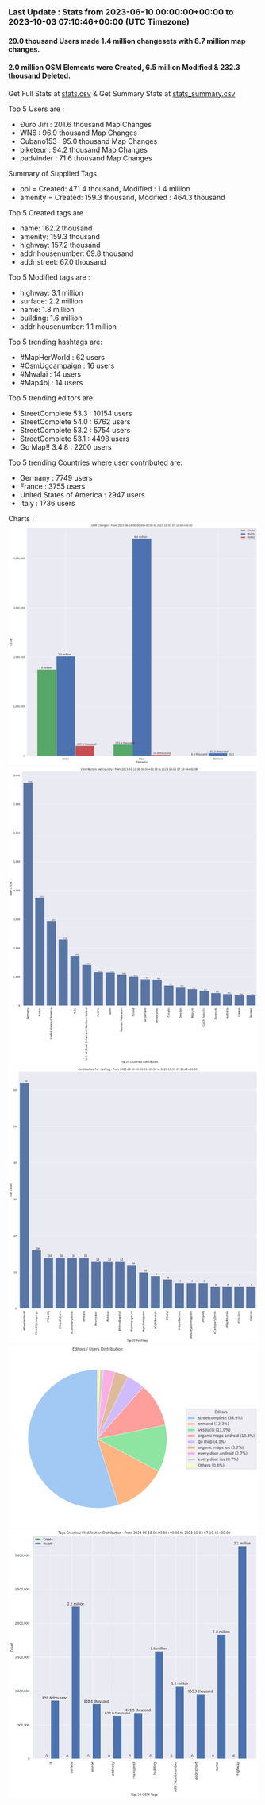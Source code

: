 ### Last Update : Stats from 2023-06-10 00:00:00+00:00 to 2023-10-03 07:10:46+00:00 (UTC Timezone)

#### 29.0 thousand Users made 1.4 million changesets with 8.7 million map changes.
#### 2.0 million OSM Elements were Created, 6.5 million Modified & 232.3 thousand Deleted.
Get Full Stats at [stats.csv](/stats/fieldmappers/Daily/stats.csv)
 & Get Summary Stats at [stats_summary.csv](/stats/fieldmappers/Daily/stats_summary.csv)

Top 5 Users are : 
- Đuro Jiří : 201.6 thousand Map Changes
- WN6 : 96.9 thousand Map Changes
- Cubano153 : 95.0 thousand Map Changes
- biketeur : 94.2 thousand Map Changes
- padvinder : 71.6 thousand Map Changes

Summary of Supplied Tags
- poi = Created: 471.4 thousand, Modified : 1.4 million
- amenity = Created: 159.3 thousand, Modified : 464.3 thousand


Top 5 Created tags are :
- name: 162.2 thousand
- amenity: 159.3 thousand
- highway: 157.2 thousand
- addr:housenumber: 69.8 thousand
- addr:street: 67.0 thousand


Top 5 Modified tags are :
- highway: 3.1 million
- surface: 2.2 million
- name: 1.8 million
- building: 1.6 million
- addr:housenumber: 1.1 million


Top 5 trending hashtags are:
- #MapHerWorld : 62 users
- #OsmUgcampaign : 16 users
- #Mwalai : 14 users
- #Map4bj : 14 users


Top 5 trending editors are:
- StreetComplete 53.3 : 10154 users
- StreetComplete 54.0 : 6762 users
- StreetComplete 53.2 : 5754 users
- StreetComplete 53.1 : 4498 users
- Go Map!! 3.4.8 : 2200 users


Top 5 trending Countries where user contributed are:
- Germany : 7749 users
- France : 3755 users
- United States of America : 2947 users
- Italy : 1736 users


 Charts : 
![Alt text](./stats_osm_changes.png) 
![Alt text](./stats_users_per_country.png) 
![Alt text](./stats_users_per_hashtag.png) 
![Alt text](./stats_editors_pie_chart.png) 
![Alt text](./stats_tags.png) 
